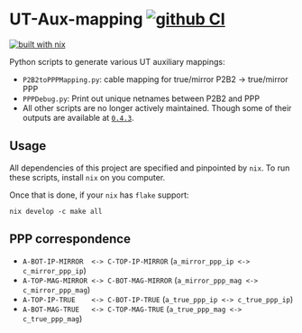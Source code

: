 # UT-Aux-mapping [![github CI](https://github.com/umd-lhcb/UT-Aux-mapping/workflows/CI/badge.svg?branch=master)](https://github.com/umd-lhcb/UT-Aux-mapping/actions?query=workflow%3ACI)

[![built with nix](https://builtwithnix.org/badge.svg)](https://builtwithnix.org)

Python scripts to generate various UT auxiliary mappings:

* `P2B2toPPPMapping.py`: cable mapping for true/mirror P2B2 -> true/mirror PPP
* `PPPDebug.py`: Print out unique netnames between P2B2 and PPP
* All other scripts are no longer actively maintained. Though some of their
  outputs are available at [`0.4.3`](https://github.com/umd-lhcb/UT-Aux-mapping/releases/tag/0.4.3).


## Usage
All dependencies of this project are specified and pinpointed by `nix`. To run
these scripts, install `nix` on you computer.

Once that is done, if your `nix` has `flake` support:
```
nix develop -c make all
```

## PPP correspondence

- `A-BOT-IP-MIRROR  <-> C-TOP-IP-MIRROR` (`a_mirror_ppp_ip <-> c_mirror_ppp_ip`)
- `A-TOP-MAG-MIRROR <-> C-BOT-MAG-MIRROR` (`a_mirror_ppp_mag <-> c_mirror_ppp_mag`)
- `A-TOP-IP-TRUE    <-> C-BOT-IP-TRUE` (`a_true_ppp_ip <-> c_true_ppp_ip`)
- `A-BOT-MAG-TRUE   <-> C-TOP-MAG-TRUE` (`a_true_ppp_mag <-> c_true_ppp_mag`)
